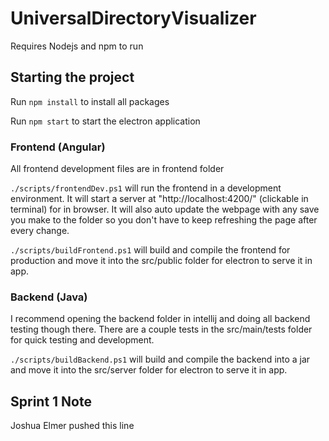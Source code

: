 # UniversalDirectoryVisualizer


Requires Nodejs and npm to run

## Starting the project
Run `npm install` to install all packages

Run `npm start` to start the electron application

### Frontend (Angular)

All frontend development files are in frontend folder

`./scripts/frontendDev.ps1` will run the frontend in a development environment. It will start a server at "http://localhost:4200/" (clickable in terminal) for in browser. It will also auto update the webpage with any save you make to the folder so you don't have to keep refreshing the page after every change.

`./scripts/buildFrontend.ps1` will build and compile the frontend for production and move it into the src/public folder for electron to serve it in app.

### Backend (Java)

I recommend opening the backend folder in intellij and doing all backend testing though there. There are a couple tests in the src/main/tests folder for quick testing and development.


`./scripts/buildBackend.ps1` will build and compile the backend into a jar and move it into the src/server folder for electron to serve it in app.

## Sprint 1 Note
Joshua Elmer pushed this line
